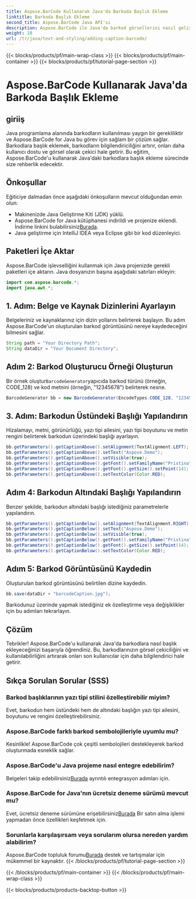 ```yaml
---
title: Aspose.BarCode Kullanarak Java'da Barkoda Başlık Ekleme
linktitle: Barkoda Başlık Ekleme
second_title: Aspose.BarCode Java API'si
description: Aspose.BarCode ile Java'da barkod görsellerini nasıl geliştireceğinizi öğrenin. Gelişmiş kullanıcı deneyimi için başlıkları zahmetsizce ekleyin.
weight: 10
url: /tr/java/text-and-styling/adding-caption-barcode/
---
```


{{< blocks/products/pf/main-wrap-class >}}
{{< blocks/products/pf/main-container >}}
{{< blocks/products/pf/tutorial-page-section >}}

# Aspose.BarCode Kullanarak Java'da Barkoda Başlık Ekleme


## giriiş

Java programlama alanında barkodların kullanılması yaygın bir gerekliliktir ve Aspose.BarCode for Java bu görev için sağlam bir çözüm sağlar. Barkodlara başlık eklemek, barkodların bilgilendiriciliğini artırır, onları daha kullanıcı dostu ve görsel olarak çekici hale getirir. Bu eğitim, Aspose.BarCode'u kullanarak Java'daki barkodlara başlık ekleme sürecinde size rehberlik edecektir.

## Önkoşullar

Eğiticiye dalmadan önce aşağıdaki önkoşulların mevcut olduğundan emin olun:

- Makinenizde Java Geliştirme Kiti (JDK) yüklü.
-  Aspose.BarCode for Java kütüphanesi indirildi ve projenize eklendi. İndirme linkini bulabilirsiniz[Burada](https://releases.aspose.com/barcode/java/).
- Java geliştirme için IntelliJ IDEA veya Eclipse gibi bir kod düzenleyici.

## Paketleri İçe Aktar

Aspose.BarCode işlevselliğini kullanmak için Java projenizde gerekli paketleri içe aktarın. Java dosyanızın başına aşağıdaki satırları ekleyin:

```java
import com.aspose.barcode.*;
import java.awt.*;
```

## 1. Adım: Belge ve Kaynak Dizinlerini Ayarlayın

Belgeleriniz ve kaynaklarınız için dizin yollarını belirterek başlayın. Bu adım Aspose.BarCode'un oluşturulan barkod görüntüsünü nereye kaydedeceğini bilmesini sağlar. 

```java
String path = "Your Directory Path";
String dataDir = "Your Document Directory";
```

## Adım 2: Barkod Oluşturucu Örneği Oluşturun

 Bir örnek oluştur`BarcodeGenerator`yapıcıda barkod türünü (örneğin, CODE_128) ve kod metnini (örneğin, "12345678") belirterek nesne.

```java
BarcodeGenerator bb = new BarcodeGenerator(EncodeTypes.CODE_128, "12345678");
```

## 3. Adım: Barkodun Üstündeki Başlığı Yapılandırın

Hizalamayı, metni, görünürlüğü, yazı tipi ailesini, yazı tipi boyutunu ve metin rengini belirterek barkodun üzerindeki başlığı ayarlayın.

```java
bb.getParameters().getCaptionAbove().setAlignment(TextAlignment.LEFT);
bb.getParameters().getCaptionAbove().setText("Aspose.Demo");
bb.getParameters().getCaptionAbove().setVisible(true);
bb.getParameters().getCaptionAbove().getFont().setFamilyName("Pristina");
bb.getParameters().getCaptionAbove().getFont().getSize().setPoint(14);
bb.getParameters().getCaptionAbove().setTextColor(Color.RED);
```

## Adım 4: Barkodun Altındaki Başlığı Yapılandırın

Benzer şekilde, barkodun altındaki başlığı istediğiniz parametrelerle yapılandırın.

```java
bb.getParameters().getCaptionBelow().setAlignment(TextAlignment.RIGHT);
bb.getParameters().getCaptionBelow().setText("Aspose.Demo");
bb.getParameters().getCaptionBelow().setVisible(true);
bb.getParameters().getCaptionBelow().getFont().setFamilyName("Pristina");
bb.getParameters().getCaptionBelow().getFont().getSize().setPoint(14);
bb.getParameters().getCaptionBelow().setTextColor(Color.RED);
```

## Adım 5: Barkod Görüntüsünü Kaydedin

Oluşturulan barkod görüntüsünü belirtilen dizine kaydedin.

```java
bb.save(dataDir + "barcodeCaption.jpg");
```

Barkodunuz üzerinde yapmak istediğiniz ek özelleştirme veya değişiklikler için bu adımları tekrarlayın.

## Çözüm

Tebrikler! Aspose.BarCode'u kullanarak Java'da barkodlara nasıl başlık ekleyeceğinizi başarıyla öğrendiniz. Bu, barkodlarınızın görsel çekiciliğini ve kullanılabilirliğini artırarak onları son kullanıcılar için daha bilgilendirici hale getirir.

## Sıkça Sorulan Sorular (SSS)

### Barkod başlıklarının yazı tipi stilini özelleştirebilir miyim?
Evet, barkodun hem üstündeki hem de altındaki başlığın yazı tipi ailesini, boyutunu ve rengini özelleştirebilirsiniz.

### Aspose.BarCode farklı barkod sembolojileriyle uyumlu mu?
Kesinlikle! Aspose.BarCode çok çeşitli sembolojileri destekleyerek barkod oluşturmada esneklik sağlar.

### Aspose.BarCode'u Java projeme nasıl entegre edebilirim?
 Belgeleri takip edebilirsiniz[Burada](https://reference.aspose.com/barcode/java/) ayrıntılı entegrasyon adımları için.

### Aspose.BarCode for Java'nın ücretsiz deneme sürümü mevcut mu?
 Evet, ücretsiz deneme sürümüne erişebilirsiniz[Burada](https://releases.aspose.com/) Bir satın alma işlemi yapmadan önce özellikleri keşfetmek için.

### Sorunlarla karşılaşırsam veya sorularım olursa nereden yardım alabilirim?
 Aspose.BarCode topluluk forumu[Burada](https://forum.aspose.com/c/barcode/13) destek ve tartışmalar için mükemmel bir kaynaktır.
{{< /blocks/products/pf/tutorial-page-section >}}

{{< /blocks/products/pf/main-container >}}
{{< /blocks/products/pf/main-wrap-class >}}

{{< blocks/products/products-backtop-button >}}

